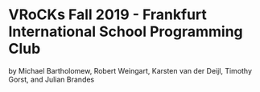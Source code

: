 # VRoCKs Fall 2019 - Frankfurt International School Programming Club
 by Michael Bartholomew, Robert Weingart, Karsten van der Deijl, Timothy Gorst, and Julian Brandes
